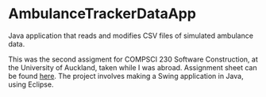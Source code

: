 # AmbulanceTrackerDataApp
Java application that reads and modifies CSV files of simulated ambulance data. 

This was the second assigment for COMPSCI 230 Software Construction, at the University of Auckland, taken while I was abroad. 
Assignment sheet can be found [here](COMPSCI230A2_2016S2.pdf). The project involves making a Swing application in Java, using Eclipse.

